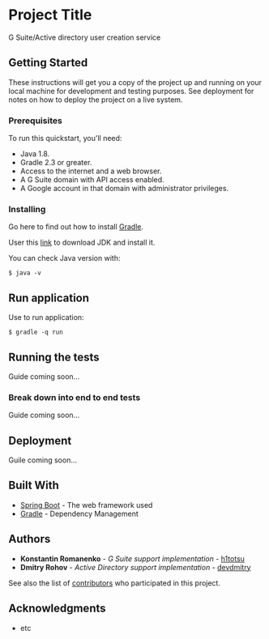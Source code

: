 # Project Title

G Suite/Active directory user creation service

## Getting Started

These instructions will get you a copy of the project up and running on your local machine for development and testing purposes. See deployment for notes on how to deploy the project on a live system.

### Prerequisites

To run this quickstart, you'll need:

* Java 1.8.
* Gradle 2.3 or greater.
* Access to the internet and a web browser.
* A G Suite domain with API access enabled.
* A Google account in that domain with administrator privileges.

### Installing

Go here to find out how to install [Gradle](https://gradle.org/install).

User this [link](http://www.oracle.com/technetwork/java/javase/downloads/jdk8-downloads-2133151.html) to download JDK and install it.

You can check Java version with: 
```
$ java -v
```

## Run application

Use to run application: 
```
$ gradle -q run
```

## Running the tests

Guide coming soon...

### Break down into end to end tests

Guide coming soon...

## Deployment

Guile coming soon...

## Built With

* [Spring Boot](https://projects.spring.io/spring-boot/) - The web framework used
* [Gradle](https://gradle.org/) - Dependency Management


## Authors

* **Konstantin Romanenko** - *G Suite support implementation* - [h1totsu](https://github.com/h1totsu)
* **Dmitry Rohov** - *Active Directory support implementation* - [devdmitry](https://github.com/devdmitry)

See also the list of [contributors](https://github.com/h1totsu/userservice/contributors) who participated in this project.

## Acknowledgments

* etc
